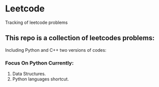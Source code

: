 # Leetcode
Tracking of leetcode problems


## This repo is a collection of leetcodes problems:
Including Python and C++ two versions of codes:

### Focus On Python Currently:
1. Data Structures.
2. Python languages shortcut.